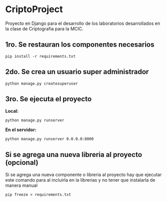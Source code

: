 # CriptoProject

Proyecto en Django para el desarrollo de los laboratorios desarrollados en la clase de Criptografia para la MCIC.

## 1ro. Se restauran los componentes necesarios

```
pip install -r requirements.txt
```

## 2do. Se crea un usuario super administrador

```
python manage.py createsuperuser 
```

## 3ro. Se ejecuta el proyecto

**Local:**
```
python manage.py runserver 
```

**En el servidor:**
```
python manage.py runserver 0.0.0.0:8000
```

## Si se agrega una nueva libreria al proyecto (opcional)

Si se agrega una nueva componente o libreria al proyecto hay que ejecutar este comando para al incluirla en la librerias y no tener que instalarla de manera manual

```
pip freeze > requirements.txt
```
